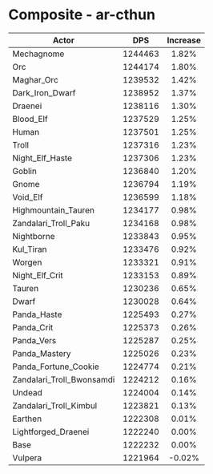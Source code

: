 # Composite - ar-cthun
| Actor | DPS | Increase |
|---|:---:|:---:|
|Mechagnome|1244463|1.82%|
|Orc|1244174|1.80%|
|Maghar_Orc|1239532|1.42%|
|Dark_Iron_Dwarf|1238952|1.37%|
|Draenei|1238116|1.30%|
|Blood_Elf|1237529|1.25%|
|Human|1237501|1.25%|
|Troll|1237316|1.23%|
|Night_Elf_Haste|1237306|1.23%|
|Goblin|1236840|1.20%|
|Gnome|1236794|1.19%|
|Void_Elf|1236599|1.18%|
|Highmountain_Tauren|1234177|0.98%|
|Zandalari_Troll_Paku|1234168|0.98%|
|Nightborne|1233843|0.95%|
|Kul_Tiran|1233476|0.92%|
|Worgen|1233321|0.91%|
|Night_Elf_Crit|1233153|0.89%|
|Tauren|1230236|0.65%|
|Dwarf|1230028|0.64%|
|Panda_Haste|1225493|0.27%|
|Panda_Crit|1225373|0.26%|
|Panda_Vers|1225287|0.25%|
|Panda_Mastery|1225026|0.23%|
|Panda_Fortune_Cookie|1224774|0.21%|
|Zandalari_Troll_Bwonsamdi|1224212|0.16%|
|Undead|1224004|0.14%|
|Zandalari_Troll_Kimbul|1223821|0.13%|
|Earthen|1222308|0.01%|
|Lightforged_Draenei|1222240|0.00%|
|Base|1222232|0.00%|
|Vulpera|1221964|-0.02%|
